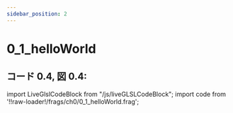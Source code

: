```yaml
---
sidebar_position: 2
---
```


# 0_1_helloWorld
## コード 0.4, 図 0.4: 

import LiveGlslCodeBlock from "/js/liveGLSLCodeBlock";
import code from '!!raw-loader!/frags/ch0/0_1_helloWorld.frag';

<LiveGlslCodeBlock fragName='0_1_helloWorld.frag' fragCode={code} />
